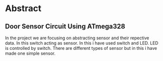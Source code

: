 # Abstract
## Door Sensor Circuit Using ATmega328

In the project we are focusing on abstracting sensor and their repective data. In this switch acting as sensor. In this i have used switch and LED. LED is controlled by switch. There are different types of sensor but in this i have made one simple sensor.


